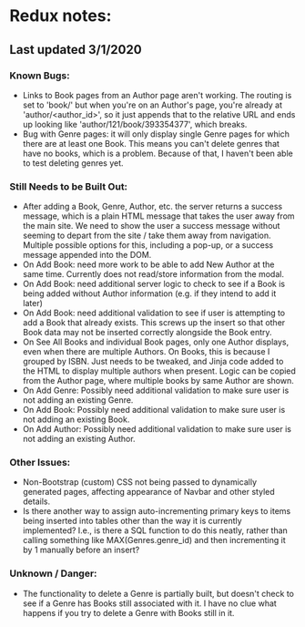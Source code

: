 # Redux notes:
## Last updated 3/1/2020

### Known Bugs:
- Links to Book pages from an Author page aren't working. The routing is set to 'book/<isbn>' but when you're on an Author's page, you're already at 'author/<author_id>', so it just appends that to the relative URL and ends up looking like 'author/121/book/393354377', which breaks.
- Bug with Genre pages: it will only display single Genre pages for which there are at least one Book. This means you can't delete genres that have no books, which is a problem. Because of that, I haven't been able to test deleting genres yet.

### Still Needs to be Built Out:
- After adding a Book, Genre, Author, etc. the server returns a success message, which is a plain HTML message that takes the user away from the main site. We need to show the user a success message without seeming to depart from the site / take them away from navigation. Multiple possible options for this, including a pop-up, or a success message appended into the DOM.
- On Add Book: need more work to be able to add New Author at the same time. Currently does not read/store information from the modal.
- On Add Book: need additional server logic to check to see if a Book is being added without Author information (e.g. if they intend to add it later)
- On Add Book: need additional validation to see if user is attempting to add a Book that already exists. This screws up the insert so that other Book data may not be inserted correctly alongside the Book entry.
- On See All Books and individual Book pages, only one Author displays, even when there are multiple Authors. On Books, this is because I grouped by ISBN. Just needs to be tweaked, and Jinja code added to the HTML to display multiple authors when present. Logic can be copied from the Author page, where multiple books by same Author are shown.
- On Add Genre: Possibly need additional validation to make sure user is not adding an existing Genre.
- On Add Book: Possibly need additional validation to make sure user is not adding an existing Book.
- On Add Author: Possibly need additional validation to make sure user is not adding an existing Author.

### Other Issues:
- Non-Bootstrap (custom) CSS not being passed to dynamically generated pages, affecting appearance of Navbar and other styled details.
- Is there another way to assign auto-incrementing primary keys to items being inserted into tables other than the way it is currently implemented? I.e., is there a SQL function to do this neatly, rather than calling something like MAX(Genres.genre_id) and then incrementing it by 1 manually before an insert?

### Unknown / Danger:
- The functionality to delete a Genre is partially built, but doesn't check to see if a Genre has Books still associated with it. I have no clue what happens if you try to delete a Genre with Books still in it.
